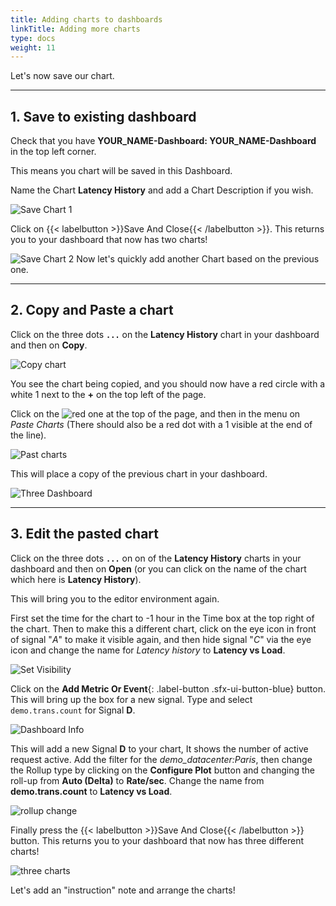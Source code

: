 ```yaml
---
title: Adding charts to dashboards
linkTitle: Adding more charts
type: docs
weight: 11
---
```


Let's now save our chart.

---

## 1. Save to existing dashboard

Check that you have **YOUR_NAME-Dashboard: YOUR_NAME-Dashboard** in the top left corner.

This means you chart will be saved in this Dashboard.

Name the Chart **Latency History** and add a Chart Description if you wish.

![Save Chart 1](/images/dashboards/M-MoreCharts-1.png)

Click on {{< labelbutton  >}}Save And Close{{< /labelbutton >}}. This returns you to your dashboard that now has two charts!

![Save Chart 2](/images/dashboards/M-MoreCharts-2.png)
Now let's quickly add another Chart based on the previous one.

---

## 2. Copy and Paste a chart

Click on the three dots **`...`** on the **Latency History** chart in your dashboard and then on **Copy**.

![Copy chart](/images/dashboards/M-MoreCharts-3.png)

You see the chart being copied, and you should now have a red circle with a white 1 next to the **+** on the top left of the page.

Click on the ![red one](/images/dashboards/M-MoreCharts-4.png) at the top of the page, and then in the menu on *Paste Charts* (There should also be a red dot with a 1 visible at the end of the line).

![Past charts](/images/dashboards/M-MoreCharts-5.png)

This will place a copy of the previous chart in your dashboard.

![Three Dashboard](/images/dashboards/M-MoreCharts-6.png)

---

## 3. Edit the pasted chart

Click on the three dots **`...`** on on of the **Latency History** charts in your dashboard and then on **Open** (or you can click on the name of the chart which here is **Latency History**).

This will bring you to the editor environment again.

First set the time for the chart to -1 hour in the Time box at the top right of the chart. Then to make this a different chart, click on the eye icon in front of signal "*A*" to make it visible again, and then hide signal "*C*" via the eye icon and change the name for *Latency history* to **Latency vs Load**.

![Set Visibility](/images/dashboards/M-MoreCharts-7.png)

Click on the **Add Metric Or Event**{: .label-button .sfx-ui-button-blue} button. This will bring up the box for a new signal. Type and select `demo.trans.count` for Signal **D**.

![Dashboard Info](/images/dashboards/M-MoreCharts-8.png)

This will add a new Signal **D** to your chart, It shows the number of active request active. Add the filter for the *demo_datacenter:Paris*, then change the Rollup type by clicking on the **Configure Plot** button and changing the roll-up from **Auto (Delta)** to **Rate/sec**. Change the name from **demo.trans.count** to **Latency vs Load**.

![rollup change](/images/dashboards/M-MoreCharts-9.png)

Finally press the {{< labelbutton  >}}Save And Close{{< /labelbutton >}} button. This returns you to your dashboard that now has three different charts!

![three charts](/images/dashboards/M-MoreCharts-10.png)

Let's add an "instruction" note and arrange the charts!
